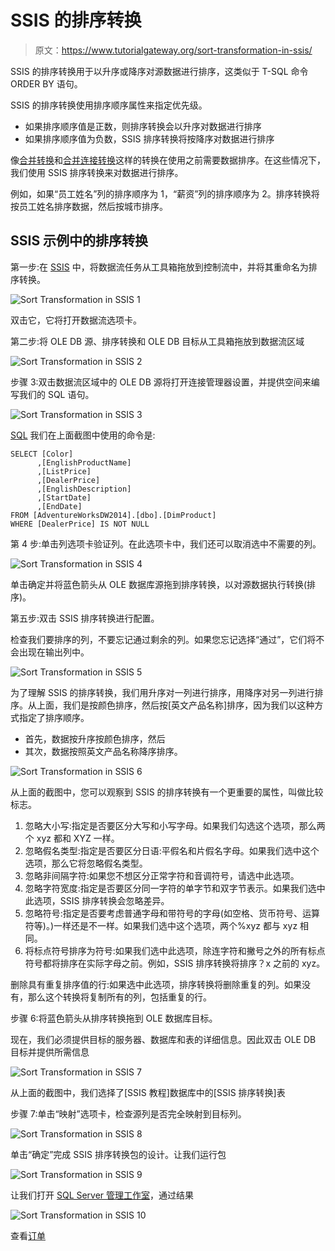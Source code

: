 # SSIS 的排序转换

> 原文：<https://www.tutorialgateway.org/sort-transformation-in-ssis/>

SSIS 的排序转换用于以升序或降序对源数据进行排序，这类似于 T-SQL 命令 ORDER BY 语句。

SSIS 的排序转换使用排序顺序属性来指定优先级。

*   如果排序顺序值是正数，则排序转换会以升序对数据进行排序
*   如果排序顺序值为负数，SSIS 排序转换将按降序对数据进行排序

像[合并转换](https://www.tutorialgateway.org/merge-transformation-in-ssis/)和[合并连接转换](https://www.tutorialgateway.org/merge-join-transformation-in-ssis/)这样的转换在使用之前需要数据排序。在这些情况下，我们使用 SSIS 排序转换来对数据进行排序。

例如，如果“员工姓名”列的排序顺序为 1，“薪资”列的排序顺序为 2。排序转换将按员工姓名排序数据，然后按城市排序。

## SSIS 示例中的排序转换

第一步:在 [SSIS](https://www.tutorialgateway.org/ssis/) 中，将数据流任务从工具箱拖放到控制流中，并将其重命名为排序转换。

![Sort Transformation in SSIS 1](img/7fb981dae4ed933d98055c9262e7211c.png)

双击它，它将打开数据流选项卡。

第二步:将 OLE DB 源、排序转换和 OLE DB 目标从工具箱拖放到数据流区域

![Sort Transformation in SSIS 2](img/25ebf8319f978a856d29e951d580b9e4.png)

步骤 3:双击数据流区域中的 OLE DB 源将打开连接管理器设置，并提供空间来编写我们的 SQL 语句。

![Sort Transformation in SSIS 3](img/887a1c14164715e0d2cb024c9b8754b1.png)

[SQL](https://www.tutorialgateway.org/sql/) 我们在上面截图中使用的命令是:

```
SELECT [Color]
      ,[EnglishProductName]
      ,[ListPrice]
      ,[DealerPrice]
      ,[EnglishDescription]
      ,[StartDate]
      ,[EndDate]
FROM [AdventureWorksDW2014].[dbo].[DimProduct]
WHERE [DealerPrice] IS NOT NULL
```

第 4 步:单击列选项卡验证列。在此选项卡中，我们还可以取消选中不需要的列。

![Sort Transformation in SSIS 4](img/8b3ec97b544557a8cdb1a7960f069510.png)

单击确定并将蓝色箭头从 OLE 数据库源拖到排序转换，以对源数据执行转换(排序)。

第五步:双击 SSIS 排序转换进行配置。

检查我们要排序的列，不要忘记通过剩余的列。如果您忘记选择“通过”，它们将不会出现在输出列中。

![Sort Transformation in SSIS 5](img/65f92351fe28ef4479641102f9c596f5.png)

为了理解 SSIS 的排序转换，我们用升序对一列进行排序，用降序对另一列进行排序。从上面，我们是按颜色排序，然后按[英文产品名称]排序，因为我们以这种方式指定了排序顺序。

*   首先，数据按升序按颜色排序，然后
*   其次，数据按照英文产品名称降序排序。

![Sort Transformation in SSIS 6](img/06fe2bbaa4177f02eec0c2f5d0f157dc.png)

从上面的截图中，您可以观察到 SSIS 的排序转换有一个更重要的属性，叫做比较标志。

1.  忽略大小写:指定是否要区分大写和小写字母。如果我们勾选这个选项，那么两个 xyz 都和 XYZ 一样。
2.  忽略假名类型:指定是否要区分日语:平假名和片假名字母。如果我们选中这个选项，那么它将忽略假名类型。
3.  忽略非间隔字符:如果您不想区分正常字符和音调符号，请选中此选项。
4.  忽略字符宽度:指定是否要区分同一字符的单字节和双字节表示。如果我们选中此选项，SSIS 排序转换会忽略差异。
5.  忽略符号:指定是否要考虑普通字母和带符号的字母(如空格、货币符号、运算符等)。)一样还是不一样。如果我们选中这个选项，两个%xyz 都与 xyz 相同。
6.  将标点符号排序为符号:如果我们选中此选项，除连字符和撇号之外的所有标点符号都将排序在实际字母之前。例如，SSIS 排序转换将排序？x 之前的 xyz。

删除具有重复排序值的行:如果选中此选项，排序转换将删除重复的列。如果没有，那么这个转换将复制所有的列，包括重复的行。

步骤 6:将蓝色箭头从排序转换拖到 OLE 数据库目标。

现在，我们必须提供目标的服务器、数据库和表的详细信息。因此双击 OLE DB 目标并提供所需信息

![Sort Transformation in SSIS 7](img/551abca2826585cd82556093fb5b3957.png)

从上面的截图中，我们选择了[SSIS 教程]数据库中的[SSIS 排序转换]表

步骤 7:单击“映射”选项卡，检查源列是否完全映射到目标列。

![Sort Transformation in SSIS 8](img/b60a0ccc63c71c268a2cda587b6eec1f.png)

单击“确定”完成 SSIS 排序转换包的设计。让我们运行包

![Sort Transformation in SSIS 9](img/7a6b9f271199fca8eca0d2fd2ff986b4.png)

让我们打开 [SQL Server 管理工作室](https://www.tutorialgateway.org/sql/)，通过结果

![Sort Transformation in SSIS 10](img/34b4c5dba3a7e1c32ae1a6c4566c6f6f.png)

查看[订单](https://www.tutorialgateway.org/sql-order-by-clause/)
